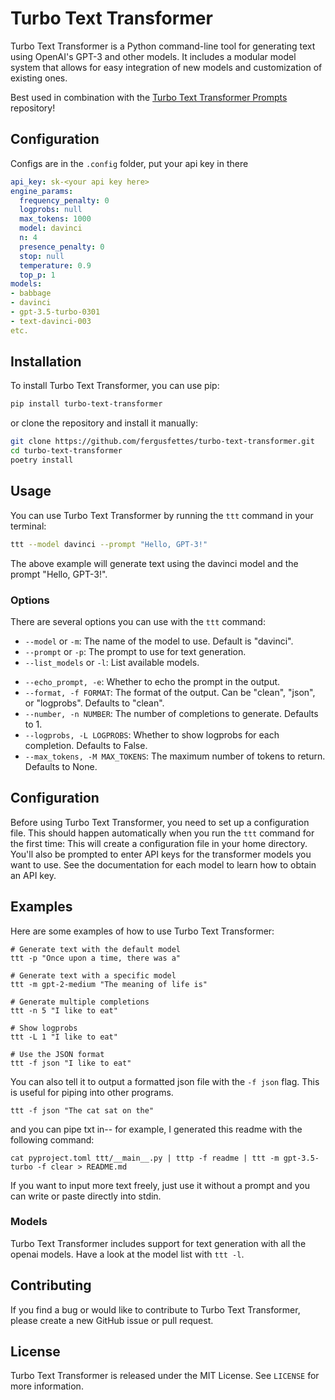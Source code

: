 # Turbo Text Transformer

Turbo Text Transformer is a Python command-line tool for generating text using OpenAI's GPT-3 and other models. It includes a modular model system that allows for easy integration of new models and customization of existing ones.

Best used in combination with the [Turbo Text Transformer Prompts](https://github.com/fergusfettes/turbo-text-transformer-prompts) repository!

## Configuration

Configs are in the `.config` folder, put your api key in there

```~/.config/ttt/openai.yaml
api_key: sk-<your api key here>
engine_params:
  frequency_penalty: 0
  logprobs: null
  max_tokens: 1000
  model: davinci
  n: 4
  presence_penalty: 0
  stop: null
  temperature: 0.9
  top_p: 1
models:
- babbage
- davinci
- gpt-3.5-turbo-0301
- text-davinci-003
etc.
```

## Installation

To install Turbo Text Transformer, you can use pip:

```sh
pip install turbo-text-transformer
```

or clone the repository and install it manually:

```sh
git clone https://github.com/fergusfettes/turbo-text-transformer.git
cd turbo-text-transformer
poetry install
```

## Usage

You can use Turbo Text Transformer by running the `ttt` command in your terminal:

```sh
ttt --model davinci --prompt "Hello, GPT-3!"
```

The above example will generate text using the davinci model and the prompt "Hello, GPT-3!".

### Options

There are several options you can use with the `ttt` command:

* `--model` or `-m`: The name of the model to use. Default is "davinci".
* `--prompt` or `-p`: The prompt to use for text generation.
* `--list_models` or `-l`: List available models.
- `--echo_prompt, -e`: Whether to echo the prompt in the output.
- `--format, -f FORMAT`: The format of the output. Can be "clean", "json", or "logprobs". Defaults to "clean".
- `--number, -n NUMBER`: The number of completions to generate. Defaults to 1.
- `--logprobs, -L LOGPROBS`: Whether to show logprobs for each completion. Defaults to False.
- `--max_tokens, -M MAX_TOKENS`: The maximum number of tokens to return. Defaults to None.

## Configuration

Before using Turbo Text Transformer, you need to set up a configuration file. This should happen automatically when you run the `ttt` command for the first time:
This will create a configuration file in your home directory. You'll also be prompted to enter API keys for the transformer models you want to use. See the documentation for each model to learn how to obtain an API key.

## Examples

Here are some examples of how to use Turbo Text Transformer:

```
# Generate text with the default model
ttt -p "Once upon a time, there was a"

# Generate text with a specific model
ttt -m gpt-2-medium "The meaning of life is"

# Generate multiple completions
ttt -n 5 "I like to eat"

# Show logprobs
ttt -L 1 "I like to eat"

# Use the JSON format
ttt -f json "I like to eat"
```

You can also tell it to output a formatted json file with the `-f json` flag. This is useful for piping into other programs.

```
ttt -f json "The cat sat on the"
```

and you can pipe txt in-- for example, I generated this readme with the following command:

```
cat pyproject.toml ttt/__main__.py | tttp -f readme | ttt -m gpt-3.5-turbo -f clear > README.md
```

If you want to input more text freely, just use it without a prompt and you can write or paste directly into stdin.

### Models

Turbo Text Transformer includes support for text generation with all the openai models. Have a look at the model list with `ttt -l`.

## Contributing

If you find a bug or would like to contribute to Turbo Text Transformer, please create a new GitHub issue or pull request.

## License

Turbo Text Transformer is released under the MIT License. See `LICENSE` for more information.
